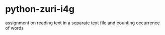 # python-zuri-i4g
assignment on reading text in a separate text file and counting occurrence of words
